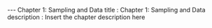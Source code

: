 --- Chapter 1: Sampling and Data
title       : Chapter 1: Sampling and Data
description : Insert the chapter description here